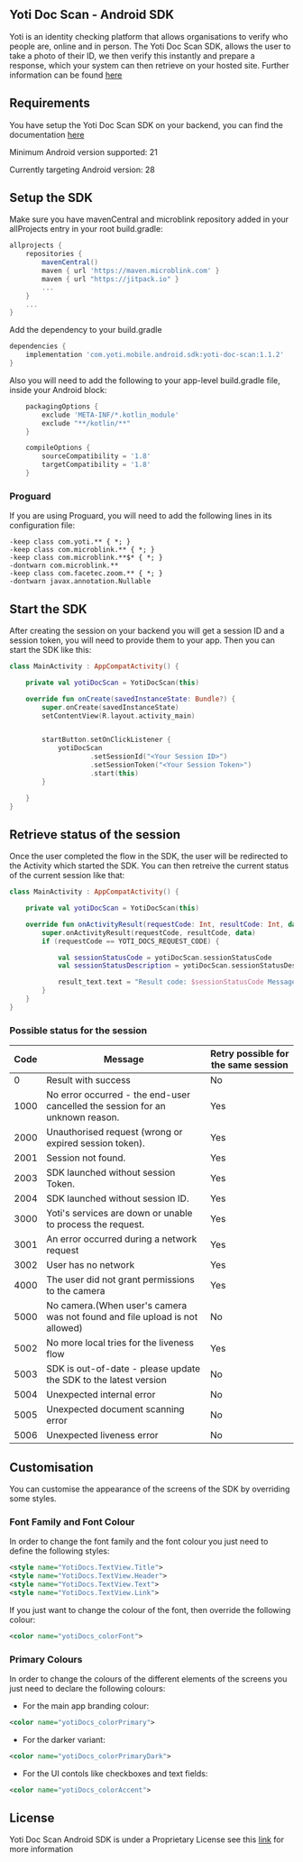 ## Yoti Doc Scan - Android SDK
Yoti is an identity checking platform that allows organisations to verify who people are, online and in person.
The Yoti Doc Scan SDK, allows the user to take a photo of their ID, we then verify this instantly and prepare a response, which your system can then retrieve on your hosted site.
Further information can be found [here](https://developers.yoti.com/yoti-doc-scan)

## Requirements
You have setup the Yoti Doc Scan SDK on your backend, you can find the documentation [here](https://developers.yoti.com/yoti-doc-scan/getting-started)

Minimum Android version supported: 21

Currently targeting Android version: 28

## Setup the SDK

Make sure you have mavenCentral and microblink repository added in your allProjects entry in your root build.gradle:

```groovy
allprojects {
    repositories {
        mavenCentral()
        maven { url 'https://maven.microblink.com' }
        maven { url "https://jitpack.io" }
        ...
    }
    ...
}
```

Add the dependency to your build.gradle

```groovy
dependencies {
    implementation 'com.yoti.mobile.android.sdk:yoti-doc-scan:1.1.2'
}
```

Also you will need to add the following to your app-level build.gradle file, inside your Android block:

```groovy
    packagingOptions {
        exclude 'META-INF/*.kotlin_module'
        exclude "**/kotlin/**"
    }

    compileOptions {
        sourceCompatibility = '1.8'
        targetCompatibility = '1.8'
    }
```

### Proguard
If you are using Proguard, you will need to add the following lines in its configuration file:

```
-keep class com.yoti.** { *; }
-keep class com.microblink.** { *; }
-keep class com.microblink.**$* { *; }
-dontwarn com.microblink.**
-keep class com.facetec.zoom.** { *; }
-dontwarn javax.annotation.Nullable
```

## Start the SDK

After creating the session on your backend you will get a session ID and a session token, you will need to provide them to your app.
Then you can start the SDK like this:

```kotlin
class MainActivity : AppCompatActivity() {

    private val yotiDocScan = YotiDocScan(this)

    override fun onCreate(savedInstanceState: Bundle?) {
        super.onCreate(savedInstanceState)
        setContentView(R.layout.activity_main)


        startButton.setOnClickListener {
            yotiDocScan
                    .setSessionId("<Your Session ID>")
                    .setSessionToken("<Your Session Token>")
                    .start(this)
        }

    }
}
```

## Retrieve status of the session

Once the user completed the flow in the SDK, the user will be redirected to the Activity which started the SDK.
You can then retreive the current status of the current session like that:

```kotlin
class MainActivity : AppCompatActivity() {

    private val yotiDocScan = YotiDocScan(this)

    override fun onActivityResult(requestCode: Int, resultCode: Int, data: Intent?) {
        super.onActivityResult(requestCode, resultCode, data)
        if (requestCode == YOTI_DOCS_REQUEST_CODE) {

            val sessionStatusCode = yotiDocScan.sessionStatusCode
            val sessionStatusDescription = yotiDocScan.sessionStatusDescription

            result_text.text = "Result code: $sessionStatusCode Message: $sessionStatusDescription"
        }
    }
}
```


### Possible status for the session

| Code              | Message                      | Retry possible for the same session                    |
| ----------------- | ---------------------------- | ---------------------------------- |
| 0                 | Result with success          | No                                 |
| 1000              | No error occurred - the end-user cancelled the session for an unknown reason.          | Yes |
| 2000              | Unauthorised request (wrong or expired session token).          | Yes |
| 2001              | Session not found.          | Yes |
| 2003              | SDK launched without session Token.          | Yes |
| 2004              | SDK launched without session ID.          | Yes |
| 3000              | Yoti's services are down or unable to process the request.          | Yes |
| 3001              | An error occurred during a network request          | Yes |
| 3002              | User has no network          | Yes |
| 4000              | The user did not grant permissions to the camera          | Yes |
| 5000              | No camera.(When user's camera was not found and file upload is not allowed)          | No |
| 5002              | No more local tries for the liveness flow          | Yes |
| 5003              | SDK is out-of-date - please update the SDK to the latest version          | No |
| 5004              | Unexpected internal error          | No |
| 5005              | Unexpected document scanning error          | No |
| 5006              | Unexpected liveness error          | No |

## Customisation
You can customise the appearance of the screens of the SDK by overriding some styles.

### Font Family and Font Colour
In order to change the font family and the font colour you just need to define the following styles:

```xml
<style name="YotiDocs.TextView.Title">
<style name="YotiDocs.TextView.Header">
<style name="YotiDocs.TextView.Text">
<style name="YotiDocs.TextView.Link">

```

If you just want to change the colour of the font, then override the following colour:

```xml
<color name="yotiDocs_colorFont">
```

### Primary Colours
In order to change the colours of the different elements of the screens you just need to declare the following colours:

- For the main app branding colour:
```xml
<color name="yotiDocs_colorPrimary">
```

- For the darker variant:
```xml
<color name="yotiDocs_colorPrimaryDark">
```

- For the UI contols like checkboxes and text fields:
```xml
<color name="yotiDocs_colorAccent">
```

## License
Yoti Doc Scan Android SDK is under a Proprietary License see this [link](https://www.yoti.com/wp-content/uploads/2019/08/Yoti-Doc-Scan-SDK-Terms.pdf) for more information